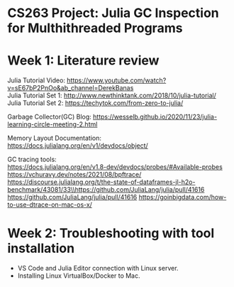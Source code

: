 # CS263 Project: Julia GC Inspection for Multhithreaded Programs 

# Week 1: Literature review 

Julia Tutorial Video: https://www.youtube.com/watch?v=sE67bP2PnOo&ab_channel=DerekBanas
<br />Julia Tutorial Set 1: http://www.newthinktank.com/2018/10/julia-tutorial/
<br />Julia Tutorial Set 2: https://techytok.com/from-zero-to-julia/

Garbage Collector(GC) Blog: https://wesselb.github.io/2020/11/23/julia-learning-circle-meeting-2.html

Memory Layout Documentation: https://docs.julialang.org/en/v1/devdocs/object/

GC tracing tools:
<br />
https://docs.julialang.org/en/v1.8-dev/devdocs/probes/#Available-probes
https://vchuravy.dev/notes/2021/08/bpftrace/
https://discourse.julialang.org/t/the-state-of-dataframes-jl-h2o-benchmark/43081/33\\https://github.com/JuliaLang/julia/pull/41616
https://github.com/JuliaLang/julia/pull/41616
https://goinbigdata.com/how-to-use-dtrace-on-mac-os-x/

# Week 2: Troubleshooting with tool installation
- VS Code and Julia Editor connection with Linux server.
- Installing Linux VirtualBox/Docker to Mac.
